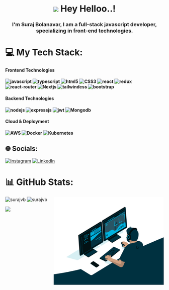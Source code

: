<h1 align="center"><img src="https://emojis.slackmojis.com/emojis/images/1531849430/4246/blob-sunglasses.gif?1531849430" width="30"/> Hey Helloo..!</h1>

<h3 align="center"> I'm Suraj Bolanavar, I am a full-stack javascript developer, specializing in front-end technologies.</h3>

# 💻 My Tech Stack:

<p>
  <h4 align="left"> Frontend Technologies</h4>
  <h4 align="left">
      <img alt="javascript" src="https://img.shields.io/badge/javascript-%23323330.svg?style=for-the-badge&logo=javascript&logoColor=%23F7DF1E" />
      <img alt="typescript" src="https://img.shields.io/badge/typescript-%23007ACC.svg?style=for-the-badge&logo=typescript&logoColor=white" />
      <img alt="html5" src="https://img.shields.io/badge/html5-%23E34F26.svg?style=for-the-badge&logo=html5&logoColor=white" />
      <img alt="CSS3" src="https://img.shields.io/badge/css3-%231572B6.svg?style=for-the-badge&logo=css3&logoColor=white" />
      <img alt="react" src="https://img.shields.io/badge/react-%2320232a.svg?style=for-the-badge&logo=react&logoColor=%2361DAFB" />
      <img alt="redux" src="https://img.shields.io/badge/redux-%23593d88.svg?style=for-the-badge&logo=redux&logoColor=white" />
      <img alt="react-router" src="https://img.shields.io/badge/React_Router-CA4245?style=for-the-badge&logo=react-router&logoColor=white" />
      <img alt="Nextjs" src="https://img.shields.io/badge/Next-black?style=for-the-badge&logo=next.js&logoColor=white" />
      <img alt="tailwindcss" src="https://img.shields.io/badge/tailwindcss-%2338B2AC.svg?style=for-the-badge&logo=tailwind-css&logoColor=white" />
      <img alt="bootstrap" src="https://img.shields.io/badge/bootstrap-%23563D7C.svg?style=for-the-badge&logo=bootstrap&logoColor=white" />
  </h4>


  <h4 align="left"> Backend Technologies</h4>
  <h4 align="left">
    <img alt="nodejs" src="https://img.shields.io/badge/node.js-CA4245?style=for-the-badge&logo=node.js&logoColor=white" />
    <img alt="expressjs" src="https://img.shields.io/badge/express.js-%23404d59.svg?style=for-the-badge&logo=express&logoColor=%2361DAFB" />
    <img alt="jwt" src="https://img.shields.io/badge/JWT-black?style=for-the-badge&logo=JSON%20web%20tokens" />
    <img alt="Mongodb" src="https://img.shields.io/badge/MongoDB-%234ea94b.svg?style=for-the-badge&logo=mongodb&logoColor=white" />
  </h4>

  <h4 align="left"> Cloud & Deployment</h4>
  <h4 align="left">
    <img alt="AWS" src="https://img.shields.io/badge/AWS-2C3E50?style=for-the-badge&logo=amazon-aws&logoColor=white" />
    <img alt="Docker" src="https://img.shields.io/badge/docker-%230db7ed.svg?style=for-the-badge&logo=docker&logoColor=white" />
    <img alt="Kubernetes" src="https://img.shields.io/badge/kubernetes-%23326ce5.svg?style=for-the-badge&logo=kubernetes&logoColor=white" />
  </h4>
</p>

## 🌐 Socials:
[![Instagram](https://img.shields.io/badge/Instagram-%23E4405F.svg?logo=Instagram&logoColor=white)](https://www.instagram.com/suraj_bolanavar/) [![LinkedIn](https://img.shields.io/badge/LinkedIn-%230077B5.svg?logo=linkedin&logoColor=white)](https://www.linkedin.com/in/suraj-bolanavar/) 

# 📊 GitHub Stats:

<img align="right" alt="GIF" src="https://github.com/surajvb/surajvb/blob/master/code.gif?raw=true" width="350" height="280" />

<p align="left">
<img src="https://github-readme-streak-stats.herokuapp.com/?user=surajvb&theme=dark" alt="surajvb" width="450" height="280"/>
<img src="https://github-readme-stats.vercel.app/api/top-langs/?username=surajvb&theme=dark&hide_border=false" alt="surajvb" width="450" height="280"/>
</p>

![](https://komarev.com/ghpvc/?username=surajvb&label=COUNT)





